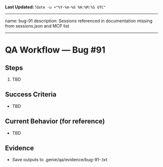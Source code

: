 **Last Updated:** !`date -u +"%Y-%m-%d %H:%M:%S UTC"`

---
name: bug-91
description: Sessions referenced in documentation missing from sessions.json and MCP list

---

# QA Workflow — Bug #91

## Steps
1. TBD

## Success Criteria
- TBD

## Current Behavior (for reference)
- TBD

## Evidence
- Save outputs to .genie/qa/evidence/bug-91-<timestamp>.txt
